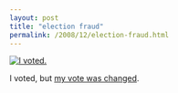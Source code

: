 ```yaml
---
layout: post
title: "election fraud"
permalink: /2008/12/election-fraud.html
---
```


[![I voted.](https://farm4.static.flickr.com/3053/3102549323_85633715af.jpg)](http://www.flickr.com/photos/msippey/3102549323/ "I voted. by msippey, on Flickr")

I voted, but [my vote was changed](http://emptyage.honan.net/mth/2008/12/the-shorty-awards-are-a-sham.html).